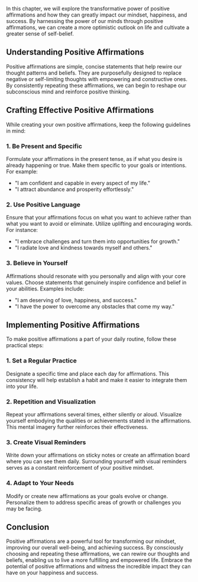 
In this chapter, we will explore the transformative power of positive affirmations and how they can greatly impact our mindset, happiness, and success. By harnessing the power of our minds through positive affirmations, we can create a more optimistic outlook on life and cultivate a greater sense of self-belief.

Understanding Positive Affirmations
-----------------------------------

Positive affirmations are simple, concise statements that help rewire our thought patterns and beliefs. They are purposefully designed to replace negative or self-limiting thoughts with empowering and constructive ones. By consistently repeating these affirmations, we can begin to reshape our subconscious mind and reinforce positive thinking.

Crafting Effective Positive Affirmations
----------------------------------------

While creating your own positive affirmations, keep the following guidelines in mind:

### 1. Be Present and Specific

Formulate your affirmations in the present tense, as if what you desire is already happening or true. Make them specific to your goals or intentions. For example:

* "I am confident and capable in every aspect of my life."
* "I attract abundance and prosperity effortlessly."

### 2. Use Positive Language

Ensure that your affirmations focus on what you want to achieve rather than what you want to avoid or eliminate. Utilize uplifting and encouraging words. For instance:

* "I embrace challenges and turn them into opportunities for growth."
* "I radiate love and kindness towards myself and others."

### 3. Believe in Yourself

Affirmations should resonate with you personally and align with your core values. Choose statements that genuinely inspire confidence and belief in your abilities. Examples include:

* "I am deserving of love, happiness, and success."
* "I have the power to overcome any obstacles that come my way."

Implementing Positive Affirmations
----------------------------------

To make positive affirmations a part of your daily routine, follow these practical steps:

### 1. Set a Regular Practice

Designate a specific time and place each day for affirmations. This consistency will help establish a habit and make it easier to integrate them into your life.

### 2. Repetition and Visualization

Repeat your affirmations several times, either silently or aloud. Visualize yourself embodying the qualities or achievements stated in the affirmations. This mental imagery further reinforces their effectiveness.

### 3. Create Visual Reminders

Write down your affirmations on sticky notes or create an affirmation board where you can see them daily. Surrounding yourself with visual reminders serves as a constant reinforcement of your positive mindset.

### 4. Adapt to Your Needs

Modify or create new affirmations as your goals evolve or change. Personalize them to address specific areas of growth or challenges you may be facing.

Conclusion
----------

Positive affirmations are a powerful tool for transforming our mindset, improving our overall well-being, and achieving success. By consciously choosing and repeating these affirmations, we can rewire our thoughts and beliefs, enabling us to live a more fulfilling and empowered life. Embrace the potential of positive affirmations and witness the incredible impact they can have on your happiness and success.
